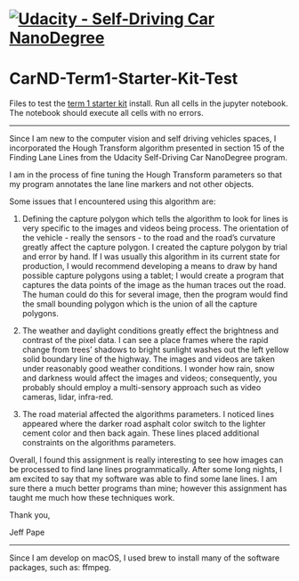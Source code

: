 # [![Udacity - Self-Driving Car NanoDegree](https://s3.amazonaws.com/udacity-sdc/github/sdc-banner-medium-1170_660.png)](http://www.udacity.com/drive)
# CarND-Term1-Starter-Kit-Test

Files to test the [term 1 starter kit](https://github.com/udacity/CarND-Term1-Starter-Kit) install. 
Run all cells in the jupyter notebook. The notebook should execute all cells with no errors.

****

Since I am new to the computer vision and self driving vehicles spaces, I incorporated the Hough Transform algorithm presented in section 15 of the Finding Lane Lines from the Udacity Self-Driving Car NanoDegree program.

I am in the process of fine tuning the Hough Transform parameters so that my program annotates the lane line markers and not other objects.

Some issues that I encountered using this algorithm are:

1. Defining the capture polygon which tells the algorithm to look for lines is very specific to the images and videos being process. The orientation of the vehicle - really the sensors - to the road and the road’s curvature greatly affect the capture polygon. I created the capture polygon by trial and error by hand. If I was usually this algorithm in its current state for production, I would recommend developing a means to draw by hand possible capture polygons using a tablet; I would create a program that captures the data points of the image as the human traces out the road. The human could do this for several image, then the program would find the small bounding polygon which is the union of all the capture polygons.

2. The weather and daylight conditions greatly effect the brightness and contrast of the pixel data. I can see a place frames where the rapid change from trees’ shadows to bright sunlight washes out the left yellow solid boundary line of the highway. The images and videos are taken under reasonably good weather conditions. I wonder how rain, snow and darkness would affect the images and videos; consequently, you probably should employ a multi-sensory approach such as video cameras, lidar, infra-red.

3. The road material affected the algorithms parameters. I noticed lines appeared where the darker road asphalt color switch to the lighter cement color and then back again. These lines placed additional constraints on the algorithms parameters.

Overall, I found this assignment is really interesting to see how images can be processed to find lane lines programmatically. After some long nights, I am excited to say that my software was able to find some lane lines. I am sure there a much better programs than mine; however this assignment has taught me much how these techniques work.

Thank you,

Jeff Pape

****

Since I am develop on macOS, I used brew to install many of the software packages, such as: ffmpeg.





